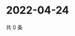 # 2022-04-24

共 0 条

<!-- BEGIN WEIBO -->
<!-- 最后更新时间 Sun Apr 24 2022 05:13:32 GMT+0800 (China Standard Time) -->

<!-- END WEIBO -->
